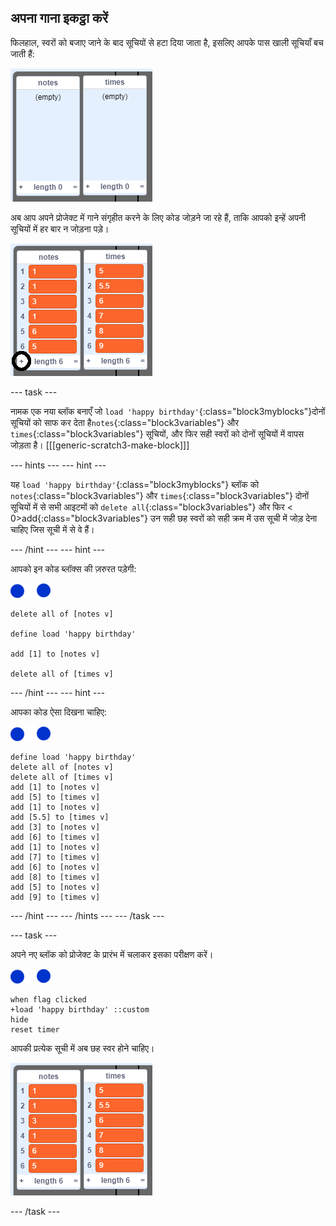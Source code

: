 ## अपना गाना इकट्ठा करें

फिलहाल, स्वरों को बजाए जाने के बाद सूचियों से हटा दिया जाता है, इसलिए आपके पास खाली सूचियाँ बच जाती हैं:

![खाली सूचियाँ](images/empty-lists.png)

अब आप अपने प्रोजेक्ट में गाने संगृहीत करने के लिए कोड जोड़ने जा रहे हैं, ताकि आपको इन्हें अपनी सूचियों में हर बार न जोड़ना पड़े।

![सूचियों में स्वर और समय जोड़ें](images/lists-add-annotated.png)

\--- task \---

नामक एक नया ब्लॉक बनाएँ जो `load 'happy birthday'`{:class="block3myblocks"}दोनों सूचियों को साफ कर देता है`notes`{:class="block3variables"} और `times`{:class="block3variables"} सूचियों, और फिर सही स्वरों को दोनों सूचियों में वापस जोड़ता है। [[[generic-scratch3-make-block]]]

\--- hints \--- \--- hint \---

यह `load 'happy birthday'`{:class="block3myblocks"} ब्लॉक को `notes`{:class="block3variables"} और `times`{:class="block3variables"} दोनों सूचियों में से सभी आइटमों को `delete all`{:class="block3variables"} और फिर < 0>add</code>{:class="block3variables"} उन सही छह स्वरों को सही क्रम में उस सूची में जोड़ देना चाहिए जिस सूची में से वे हैं।

\--- /hint \--- \--- hint \---

आपको इन कोड ब्लॉक्स की ज़रुरत पड़ेगी:

![टिप्पणियाँ-स्प्राइट](images/note-sprite.png)

```blocks3
delete all of [notes v]

define load 'happy birthday'

add [1] to [notes v]

delete all of [times v]
```

\--- /hint \--- \--- hint \---

आपका कोड ऐसा दिखना चाहिए:

![टिप्पणियाँ-स्प्राइट](images/note-sprite.png)

```blocks3
define load 'happy birthday'
delete all of [notes v]
delete all of [times v]
add [1] to [notes v]
add [5] to [times v]
add [1] to [notes v]
add [5.5] to [times v]
add [3] to [notes v]
add [6] to [times v]
add [1] to [notes v]
add [7] to [times v]
add [6] to [notes v]
add [8] to [times v]
add [5] to [notes v]
add [9] to [times v]
```

\--- /hint \--- \--- /hints \--- \--- /task \---

\--- task \---

अपने नए ब्लॉक को प्रोजेक्ट के प्रारंभ में चलाकर इसका परीक्षण करें।

![टिप्पणियाँ-स्प्राइट](images/note-sprite.png)

```blocks3
when flag clicked
+load 'happy birthday' ::custom
hide
reset timer
```

आपकी प्रत्येक सूची में अब छह स्वर होने चाहिए।

![स्वरों और समयों की सूची](images/lists-add.png)

\--- /task \---